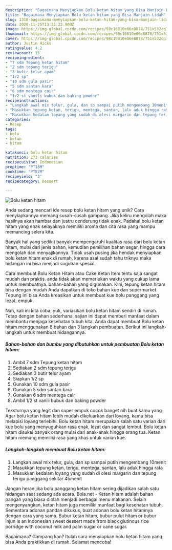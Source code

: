 ```yaml
---
description: "Bagaimana Menyiapkan Bolu ketan hitam yang Bisa Manjain Lidah"
title: "Bagaimana Menyiapkan Bolu ketan hitam yang Bisa Manjain Lidah"
slug: 1318-bagaimana-menyiapkan-bolu-ketan-hitam-yang-bisa-manjain-lidah
date: 2020-11-25T13:33:22.900Z
image: https://img-global.cpcdn.com/recipes/98c16810e06e8878/751x532cq70/bolu-ketan-hitam-foto-resep-utama.jpg
thumbnail: https://img-global.cpcdn.com/recipes/98c16810e06e8878/751x532cq70/bolu-ketan-hitam-foto-resep-utama.jpg
cover: https://img-global.cpcdn.com/recipes/98c16810e06e8878/751x532cq70/bolu-ketan-hitam-foto-resep-utama.jpg
author: Justin Hicks
ratingvalue: 4.2
reviewcount: 15
recipeingredient:
- "7 sdm Tepung ketan hitam"
- "2 sdm tepung terigu"
- "3 butir telur ayam"
- "1/2 sp"
- "10 sdm gula pasir"
- "5 sdm santan kara"
- "6 sdm mentega cair"
- "1/2 st vanili bubuk dan baking powder"
recipeinstructions:
- "Langkah awal mix telur, gula, dan sp sampai putih mengembang 10menit"
- "Masukkan tepung ketan, terigu, mentega, santan, lalu aduk hingga rata"
- "Masukkan kedalam loyang yang sudah di olesi margarin dan tepung terigu panggang sekitar 45menit"
categories:
- Resep
tags:
- bolu
- ketan
- hitam

katakunci: bolu ketan hitam 
nutrition: 273 calories
recipecuisine: Indonesian
preptime: "PT18M"
cooktime: "PT57M"
recipeyield: "3"
recipecategory: Dessert

---
```



![Bolu ketan hitam](https://img-global.cpcdn.com/recipes/98c16810e06e8878/751x532cq70/bolu-ketan-hitam-foto-resep-utama.jpg)

Anda sedang mencari ide resep bolu ketan hitam yang unik? Cara menyiapkannya memang susah-susah gampang. Jika keliru mengolah maka hasilnya akan hambar dan justru cenderung tidak enak. Padahal bolu ketan hitam yang enak selayaknya memiliki aroma dan cita rasa yang mampu memancing selera kita.

Banyak hal yang sedikit banyak mempengaruhi kualitas rasa dari bolu ketan hitam, mulai dari jenis bahan, kemudian pemilihan bahan segar, hingga cara mengolah dan menyajikannya. Tidak usah pusing jika hendak menyiapkan bolu ketan hitam enak di rumah, karena asal sudah tahu triknya maka hidangan ini bisa menjadi suguhan spesial.

Cara membuat Bolu Ketan Hitam atau Cake Ketan Item tentu saja sangat mudah dan praktis. anda tidak akan memerlukan waktu yang cukup lama untuk membuatnya. bahan-bahan yang digunakan. Kini, tepung ketan hitam bisa dengan mudah Anda dapatkan di toko bahan kue dan supermarket. Tepung ini bisa Anda kreasikan untuk membuat kue bolu panggang yang lezat, empuk.


Nah, kali ini kita coba, yuk, variasikan bolu ketan hitam sendiri di rumah. Tetap dengan bahan sederhana, sajian ini dapat memberi manfaat dalam membantu menjaga kesehatan tubuh kita. Anda dapat membuat Bolu ketan hitam menggunakan 8 bahan dan 3 langkah pembuatan. Berikut ini langkah-langkah untuk membuat hidangannya.

<!--inarticleads1-->

##### Bahan-bahan dan bumbu yang dibutuhkan untuk pembuatan Bolu ketan hitam:

1. Ambil 7 sdm Tepung ketan hitam
1. Sediakan 2 sdm tepung terigu
1. Sediakan 3 butir telur ayam
1. Siapkan 1/2 sp
1. Gunakan 10 sdm gula pasir
1. Gunakan 5 sdm santan kara
1. Gunakan 6 sdm mentega cair
1. Ambil 1/2 st vanili bubuk dan baking powder


Teksturnya yang legit dan super empuk cocok banget nih buat kamu yang Agar bolu ketan hitam lebih mudah dikeluarkan dari loyang, kamu bisa melapisi loyang terlebihi. Bolu ketan hitam merupakan salah satu varian dari kue bolu yang menyuguhkan rasa enak, lezat dan sangat lembut. Bolu ketan hitam disukai banyak orang mulai dari anak-anak hingga orang tua. Ketan hitam memang memiliki rasa yang khas untuk varian kue. 

<!--inarticleads2-->

##### Langkah-langkah membuat Bolu ketan hitam:

1. Langkah awal mix telur, gula, dan sp sampai putih mengembang 10menit
1. Masukkan tepung ketan, terigu, mentega, santan, lalu aduk hingga rata
1. Masukkan kedalam loyang yang sudah di olesi margarin dan tepung terigu panggang sekitar 45menit


Jangan heran jika bolu panggang ketan hitam sering dijadikan salah satu hidangan saat sedang ada acara. Bola.net - Ketan hitam adalah bahan pangan yang biasa diolah menjadi berbagai menu makanan. Selain mengenyangkan, ketan hitam juga memiliki manfaat bagi kesehatan tubuh. Sementara adonan pandan dikukus, buat adonan bolu ketan hitamnya dengan cara yang sama. Bubur ketan hitam, bubur pulut hitam or bubur injun is an Indonesian sweet dessert made from black glutinous rice porridge with coconut milk and palm sugar or cane sugar. 

Bagaimana? Gampang kan? Itulah cara menyiapkan bolu ketan hitam yang bisa Anda praktikkan di rumah. Selamat mencoba!
